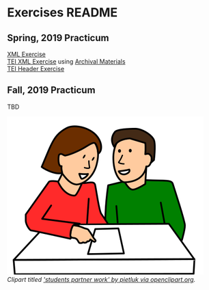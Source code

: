# Exercises README
  
## Spring, 2019 Practicum   
[XML Exercise](https://github.com/RJP43/LiliElbe_EngagedLearners/blob/master/Exercises/XML_exercise.md)    
[TEI XML Exercise](https://github.com/RJP43/LiliElbe_EngagedLearners/blob/master/Exercises/TEIxml_exercise.md) using [Archival Materials](https://github.com/RJP43/LiliElbe_EngagedLearners/tree/master/ProjectDocs/archivalMaterials)    
[TEI Header Exercise](https://github.com/RJP43/LiliElbe_EngagedLearners/blob/master/Exercises/TEIheader_exercise.md)  

## Fall, 2019 Practicum  
TBD
  
![clipart showing 2 collaborating students](https://github.com/RJP43/LiliElbe_EngagedLearners/blob/master/WIKIandREADMEmaterials/students_partner_work.svg "clipart titled 'students partner work' by pietluk via openclipart.org")  
_Clipart titled ['students partner work' by pietluk via openclipart.org](https://openclipart.org/detail/227549/students-partner-work)._  
 
